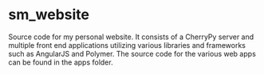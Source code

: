 # sm_website
Source code for my personal website.  It consists of a CherryPy server and multiple front end applications utilizing various libraries and frameworks such as AngularJS and Polymer.  The source code for the various web apps can be found in the apps folder.
